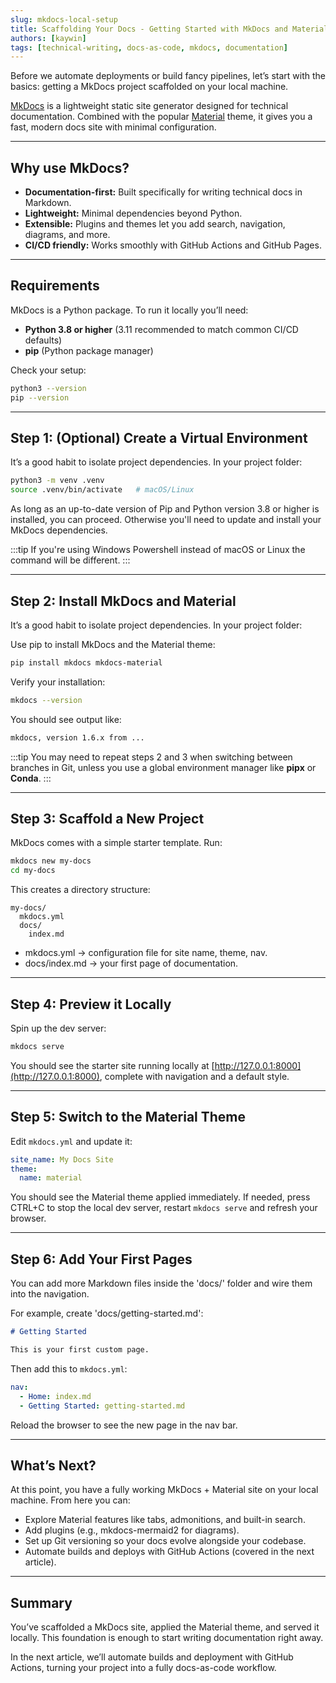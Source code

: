 ```yaml
---
slug: mkdocs-local-setup
title: Scaffolding Your Docs - Getting Started with MkDocs and Material
authors: [kaywin]
tags: [technical-writing, docs-as-code, mkdocs, documentation]
---
```


Before we automate deployments or build fancy pipelines, let’s start with the basics: getting a  MkDocs project scaffolded on your local machine.

[MkDocs](https://www.mkdocs.org/) is a lightweight static site generator designed for technical documentation. Combined with the popular [Material](https://squidfunk.github.io/mkdocs-material/) theme, it gives you a fast, modern docs site with minimal configuration.

---

## Why use MkDocs?
- **Documentation-first:** Built specifically for writing technical docs in Markdown.  
- **Lightweight:** Minimal dependencies beyond Python.  
- **Extensible:** Plugins and themes let you add search, navigation, diagrams, and more.  
- **CI/CD friendly:** Works smoothly with GitHub Actions and GitHub Pages.  

---

## Requirements
MkDocs is a Python package. To run it locally you’ll need:
- **Python 3.8 or higher** (3.11 recommended to match common CI/CD defaults)  
- **pip** (Python package manager)  

Check your setup:  
```bash title="Bash"
python3 --version
pip --version
```

---

## Step 1: (Optional) Create a Virtual Environment

It’s a good habit to isolate project dependencies. In your project folder:

```bash title="Bash"
python3 -m venv .venv
source .venv/bin/activate   # macOS/Linux
```

As long as an up-to-date version of Pip and Python version 3.8 or higher is installed, you can proceed. Otherwise you'll need to update and install your MkDocs dependencies.

:::tip
If you're using Windows Powershell instead of macOS or Linux the command will be different.
:::

---

## Step 2: Install MkDocs and Material

It’s a good habit to isolate project dependencies. In your project folder:

Use pip to install MkDocs and the Material theme:

```bash title="Bash"
pip install mkdocs mkdocs-material
```

Verify your installation:
```bash title="Bash"
mkdocs --version
```

You should see output like:

```bash title="Bash"
mkdocs, version 1.6.x from ...
```

:::tip
You may need to repeat steps 2 and 3 when switching between branches in Git, unless you use a global environment manager like **pipx** or **Conda**.
:::

---

## Step 3: Scaffold a New Project

MkDocs comes with a simple starter template. Run:
```bash title="Bash"
mkdocs new my-docs
cd my-docs
```

This creates a directory structure:

```
my-docs/
  mkdocs.yml
  docs/
    index.md
```

- mkdocs.yml → configuration file for site name, theme, nav.
- docs/index.md → your first page of documentation.

---

## Step 4: Preview it Locally

Spin up the dev server:

```bash title="Bash"
mkdocs serve
```

You should see the starter site running locally at [http://127.0.0.1:8000](http://127.0.0.1:8000), complete with navigation and a default style.

---

## Step 5: Switch to the Material Theme

Edit `mkdocs.yml` and update it:

```yaml title="YAML"
site_name: My Docs Site
theme:
  name: material
```

You should see the Material theme applied immediately. If needed, press CTRL+C to stop the local dev server, restart `mkdocs serve` and refresh your browser.

--- 

## Step 6: Add Your First Pages

You can add more Markdown files inside the 'docs/' folder and wire them into the navigation.

For example, create 'docs/getting-started.md':

```markdown title="Markdown"
# Getting Started

This is your first custom page.
```

Then add this to `mkdocs.yml`:
```yaml title="YAML"
nav:
  - Home: index.md
  - Getting Started: getting-started.md
```

Reload the browser to see the new page in the nav bar.

---

## What’s Next?

At this point, you have a fully working MkDocs + Material site on your local machine. From here you can:

- Explore Material features like tabs, admonitions, and built-in search.
- Add plugins (e.g., mkdocs-mermaid2 for diagrams).
- Set up Git versioning so your docs evolve alongside your codebase.
- Automate builds and deploys with GitHub Actions (covered in the next article).

---

## Summary

You’ve scaffolded a MkDocs site, applied the Material theme, and served it locally. This foundation is enough to start writing documentation right away.

In the next article, we’ll automate builds and deployment with GitHub Actions, turning your project into a fully docs-as-code workflow.